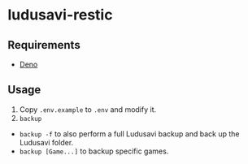 # ludusavi-restic

## Requirements

- [Deno](https://deno.com/)

## Usage

1. Copy `.env.example` to `.env` and modify it.
2. `backup`

- `backup -f` to also perform a full Ludusavi backup and
  back up the Ludusavi folder.
- `backup [Game...]` to backup specific games.
